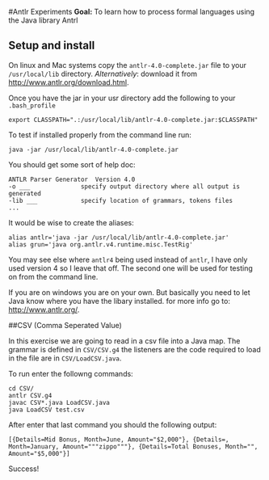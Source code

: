 #Antlr Experiments
**Goal:** To learn how to process formal languages using the Java library Antrl

## Setup and install
On linux and Mac systems copy the `antlr-4.0-complete.jar` file to your `/usr/local/lib` directory. *Alternatively*: download it from <http://www.antlr.org/download.html>.

Once you have the jar in your usr directory add the following to your `.bash_profile`

    export CLASSPATH=".:/usr/local/lib/antlr-4.0-complete.jar:$CLASSPATH"

To test if installed properly from the command line run:

    java -jar /usr/local/lib/antlr-4.0-complete.jar

You should get some sort of help doc:

    ANTLR Parser Generator  Version 4.0
    -o ___              specify output directory where all output is generated
    -lib ___            specify location of grammars, tokens files
    ...

It would be wise to create the aliases:

    alias antlr='java -jar /usr/local/lib/antlr-4.0-complete.jar'
    alias grun='java org.antlr.v4.runtime.misc.TestRig'

You may see else where `antlr4` being used instead of `antlr`, I have only used version 4 so I leave that off. The second one will be used for testing on from the command line.

If you are on windows you are on your own. But basically you need to let Java know where you have the libary installed. for more info go to: <http://www.antlr.org/>.

##CSV (Comma Seperated Value)

In this exercise we are going to read in a csv file into a Java map. The grammar is defined in `CSV/CSV.g4` the listeners are the code required to load in the file are in `CSV/LoadCSV.java`.

To run enter the followng commands:

    cd CSV/
    antlr CSV.g4
    javac CSV*.java LoadCSV.java
    java LoadCSV test.csv

After enter that last command you should the following output:

    [{Details=Mid Bonus, Month=June, Amount="$2,000"}, {Details=, Month=January, Amount="""zippo"""}, {Details=Total Bonuses, Month="", Amount="$5,000"}]

Success!



